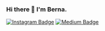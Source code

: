 ### Hi there 👋 I'm Berna.

<!--
**bernacetinkaya/bernacetinkaya** is a ✨ _special_ ✨ repository because its `README.md` (this file) appears on your GitHub profile.

Here are some ideas to get you started:

#- 🌱 I’m currently learning Python and R programming languages.
- 👯 I’m looking to collaborate on ...
- 🤔 I’m looking for help with ...
- 💬 Ask me about ...
- 📫 How to reach me: bernacetinkayaa01@gmail.com
- 😄 Pronouns: ...
- ⚡ Fun fact: ...
-->
[![Instagram Badge](https://img.shields.io/badge/-Instagram-C13584?style=flat-quare&labelColor=C13584&logo=instagram&logoColor=white&link=link)](https://www.instagram.com/bernaceetinkaya/?hl=tr)
[![Medium Badge](https://img.shields.io/badge/-Medium-757575?style=flat-quare&labelColor=757575&logo=Medium&logoColor=white&link=link)](https://medium.com/@bernacetinkayaa01)
